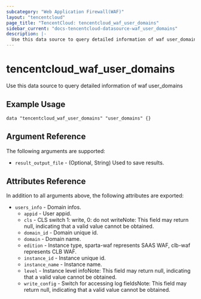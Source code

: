 ```yaml
---
subcategory: "Web Application Firewall(WAF)"
layout: "tencentcloud"
page_title: "TencentCloud: tencentcloud_waf_user_domains"
sidebar_current: "docs-tencentcloud-datasource-waf_user_domains"
description: |-
  Use this data source to query detailed information of waf user_domains
---
```


# tencentcloud_waf_user_domains

Use this data source to query detailed information of waf user_domains

## Example Usage

```hcl
data "tencentcloud_waf_user_domains" "user_domains" {}
```

## Argument Reference

The following arguments are supported:

* `result_output_file` - (Optional, String) Used to save results.

## Attributes Reference

In addition to all arguments above, the following attributes are exported:

* `users_info` - Domain infos.
  * `appid` - User appid.
  * `cls` - CLS switch 1: write, 0: do not writeNote: This field may return null, indicating that a valid value cannot be obtained.
  * `domain_id` - Domain unique id.
  * `domain` - Domain name.
  * `edition` - Instance type, sparta-waf represents SAAS WAF, clb-waf represents CLB WAF.
  * `instance_id` - Instance unique id.
  * `instance_name` - Instance name.
  * `level` - Instance level infoNote: This field may return null, indicating that a valid value cannot be obtained.
  * `write_config` - Switch for accessing log fieldsNote: This field may return null, indicating that a valid value cannot be obtained.



